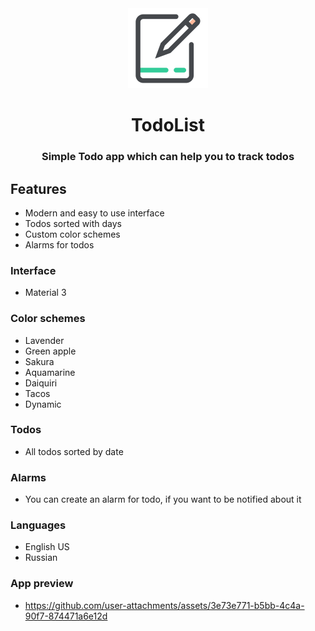 <div align="center">

<img src="docs/app_icon.svg" width="128" height="128"/>

# TodoList

### Simple Todo app which can help you to track todos

</div>

## Features
- Modern and easy to use interface
- Todos sorted with days
- Custom color schemes
- Alarms for todos
### Interface
- Material 3
### Color schemes
- Lavender
- Green apple
- Sakura
- Aquamarine
- Daiquiri
- Tacos
- Dynamic
### Todos 
- All todos sorted by date
### Alarms
- You can create an alarm for todo, if you want to be notified about it
### Languages
- English US
- Russian
### App preview
- https://github.com/user-attachments/assets/3e73e771-b5bb-4c4a-90f7-874471a6e12d